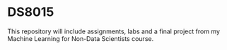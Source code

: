 # DS8015
This repository will include assignments, labs and a final project from my Machine Learning for Non-Data Scientists course.
